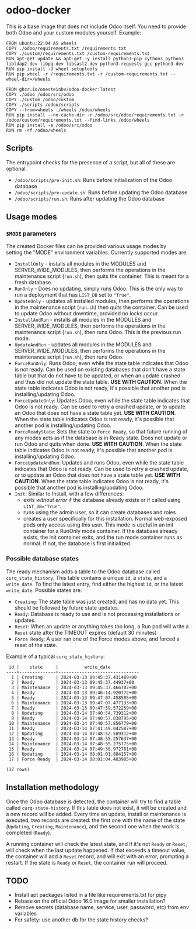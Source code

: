 # odoo-docker

This is a base image that does not include Odoo itself. You need to provide both Odoo and your custom modules yourself. Example:

```
FROM ubuntu:22.04 AS wheels
COPY ./odoo/requirements.txt /requirements.txt
COPY ./custom/requirements.txt /custom-requirements.txt
RUN apt-get update && apt-get -y install python3-pip cython3 python3 libldap2-dev libpq-dev libsasl2-dev python3-requests gcc python3-dev
RUN pip install -U wheel setuptools
RUN pip wheel -r /requirements.txt -r /custom-requirements.txt --wheel-dir=/wheels

FROM ghcr.io/onesteinbv/odoo-docker:latest
COPY ./odoo /odoo/src/odoo
COPY ./custom /odoo/custom
COPY ./scripts /odoo/scripts
COPY --from=wheels ./wheels /odoo/wheels
RUN pip install --no-cache-dir -r /odoo/src/odoo/requirements.txt -r /odoo/custom/requirements.txt --find-links /odoo/wheels
RUN pip install -e /odoo/src/odoo
RUN rm -rf /odoo/wheels
```

## Scripts

The entrypoint checks for the presence of a script, but all of these are optional.

- `/odoo/scripts/pre-init.sh`: Runs before initialization of the Odoo database
- `/odoo/scripts/pre-update.sh`: Runs before updating the Odoo database
- `/odoo/scripts/run.sh`: Runs after updating the Odoo database

## Usage modes

### `$MODE` parameters
The created Docker files can be provided various usage modes by\
setting the "MODE" environment variables. Currently supported modes
are:

 - `InstallOnly` - installs all modules in the MODULES and SERVER_WIDE_MODULES, then 
   performs the operations in the maintenance script (`run.sh`), then quits the 
   container. This is meant for a fresh database.
 - `RunOnly` - Does no updating, simply runs Odoo. This is the only way to run a 
   deployment that has `LIST_DB` set to `"True"`.
 - `UpdateOnly` - updates all installed modules, then performs the operations in the
   maintenance script (`run.sh`) then quits the container. Can be used to update Odoo
   without downtime, provided no locks occur.
 - `InstallAndRun` - installs all modules in the MODULES and SERVER_WIDE_MODULES,
   then performs the operations in the maintenance script (`run.sh`), then runs 
   Odoo. This is the previous run mode.
 - `UpdateAndRun` - updates all modules in the MODULES and SERVER_WIDE_MODULES,
   then performs the operations in the maintenance script (`run.sh`), then runs 
   Odoo.
 - `ForceRunOnly`: Runs Odoo, even while the state table indicates that Odoo is
   not ready. Can be used on existing databases that don't have a state table but
   that do not have to be updated, or when an update crashed and thus did not
   update the state table.
   **USE WITH CAUTION**. When the state table indicates Odoo is not ready, it's possible
   that another pod is installing/updating Odoo.
 - `ForceUpdateOnly`: Updates Odoo, even while the state table indicates that Odoo is
   not ready. Can be used to retry a crashed update, or to update an Odoo that does
   not have a state table yet.
   **USE WITH CAUTION**. When the state table indicates Odoo is not ready, it's possible
   that another pod is installing/updating Odoo.
 - `ForceReadyState`: Sets the state to `Force Ready`, so that future running of any 
   modes acts as if the database is in Ready state. Does not update or run Odoo and 
   quits when done.
   **USE WITH CAUTION**. When the state table indicates Odoo is not ready, it's possible
   that another pod is installing/updating Odoo.
 - `ForceUpdateAndRun`: Updates and runs Odoo, even while the state table indicates that Odoo is
   not ready. Can be used to retry a crashed update, or to update an Odoo that does
   not have a state table yet.
   **USE WITH CAUTION**. When the state table indicates Odoo is not ready, it's possible
   that another pod is installing/updating Odoo.   
 - `Init`: Similar to Install, with a few differences:
   - exits *without error* if the database already exists or if called using 
     `LIST_DB="True"`. 
   - runs using the admin user, so it can create databases and roles
   - creates a user specifically for this installation. Normal web-exposed pods only
     access using this user.
   This mode is useful in an init container for a RunOnly mode container. If the 
   database already exists, the init container exits, and the run mode container runs 
   as normal. If not, the database is first initialized.

### Possible database states
The ready mechanism adds a table to the Odoo database called `curq_state_history`. This
table contains a unique `id`, a `state`, and a `write_date`. To find the latest entry, find
either the highest `id`, or the latest `write_date`. Possible states are:
- `Creating`: The state table was just created, and has no data yet. This should be
  followed by future state updates.
- `Ready`: Database is ready to use and is not processing installations or updates.
- `Reset`: When an update or anything takes too long, a Run pod will write a `Reset`
 state after the TIMEOUT expires (default 30 minutes)
- `Force Ready`: A user ran one of the Force modes above, and forced a reset of the
  state.

Example of a typical `curq_state_history`:
```
 id |    state     |          write_date           
----+--------------+-------------------------------
  1 | Creating     | 2024-03-13 09:45:37.431489+00
  2 | Ready        | 2024-03-13 09:45:37.44937+00
  3 | Maintenance  | 2024-03-13 09:45:37.466702+00
  4 | Ready        | 2024-03-13 09:46:14.920772+00
  5 | Ready        | 2024-03-13 09:47:07.458505+00
  6 | Maintenance  | 2024-03-13 09:47:07.477133+00
  7 | Ready        | 2024-03-13 09:47:59.572259+00
  8 | Updating     | 2024-03-14 07:40:54.739312+00
  9 | Ready        | 2024-03-14 07:40:57.838795+00
 10 | Maintenance  | 2024-03-14 07:40:57.856779+00
 11 | Ready        | 2024-03-14 07:41:49.042587+00
 12 | Updating     | 2024-03-14 07:48:52.589312+00
 13 | Ready        | 2024-03-14 07:48:55.257637+00
 14 | Maintenance  | 2024-03-14 07:48:55.275775+00
 15 | Ready        | 2024-03-14 07:49:38.972781+00
 16 | Updating     | 2024-03-14 08:01:01.884157+00
 17 | Force Ready  | 2024-03-14 08:01:04.483985+00

(17 rows)
```

## Installation methodology
Once the Odoo database is detected, the container will try to find a table
called `curq-state-history`. If this table does not exist, it will be created
and a new record will be added. Every time an update, install or maintenance
is executed, two records are created: the first one with the name
of the state (`Updating`, `Creating`, `Maintenance`), and the second one when
the work is completed (`Ready`).

A running container will check the latest state, and if it's not `Ready` or `Reset`, 
will check when the last update happened. If that exceeds a timeout value, the 
container will add a `Reset` record, and will exit with an error, prompting a restart. 
If the state is `Ready` or `Reset`, the container run will proceed.

## TODO

* Install apt packages listed in a file like requirements.txt for pipy
* Rebase on the official Odoo 16.0 image for smaller installation?
* Remove secrets (database name, service, user, password, etc) from env variables
* For safety: use another db for the state history checks?